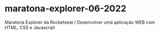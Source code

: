 # maratona-explorer-06-2022
Maratona Explorer da Rocketseat / Desenvolver uma aplicação WEB com HTML, CSS e Javascript
